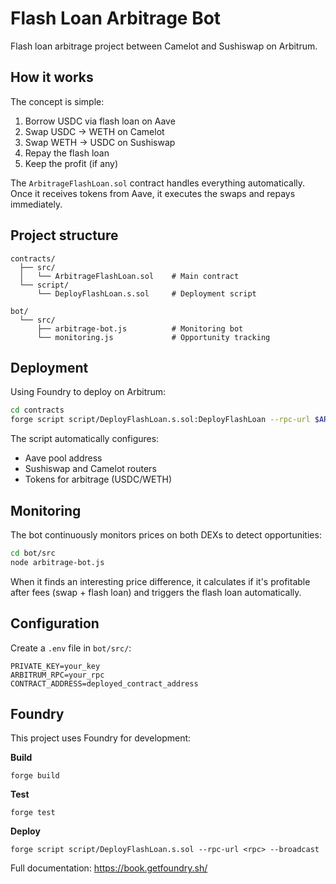 # Flash Loan Arbitrage Bot

Flash loan arbitrage project between Camelot and Sushiswap on Arbitrum.

## How it works

The concept is simple:
1. Borrow USDC via flash loan on Aave
2. Swap USDC → WETH on Camelot
3. Swap WETH → USDC on Sushiswap
4. Repay the flash loan
5. Keep the profit (if any)

The `ArbitrageFlashLoan.sol` contract handles everything automatically. Once it receives tokens from Aave, it executes the swaps and repays immediately.

## Project structure

```
contracts/
  ├── src/
  │   └── ArbitrageFlashLoan.sol    # Main contract
  └── script/
      └── DeployFlashLoan.s.sol     # Deployment script

bot/
  └── src/
      ├── arbitrage-bot.js          # Monitoring bot
      └── monitoring.js             # Opportunity tracking
```

## Deployment

Using Foundry to deploy on Arbitrum:

```bash
cd contracts
forge script script/DeployFlashLoan.s.sol:DeployFlashLoan --rpc-url $ARBITRUM_RPC --broadcast --verify
```

The script automatically configures:
- Aave pool address
- Sushiswap and Camelot routers
- Tokens for arbitrage (USDC/WETH)

## Monitoring

The bot continuously monitors prices on both DEXs to detect opportunities:

```bash
cd bot/src
node arbitrage-bot.js
```

When it finds an interesting price difference, it calculates if it's profitable after fees (swap + flash loan) and triggers the flash loan automatically.

## Configuration

Create a `.env` file in `bot/src/`:

```
PRIVATE_KEY=your_key
ARBITRUM_RPC=your_rpc
CONTRACT_ADDRESS=deployed_contract_address
```

## Foundry

This project uses Foundry for development:

**Build**
```shell
forge build
```

**Test**
```shell
forge test
```

**Deploy**
```shell
forge script script/DeployFlashLoan.s.sol --rpc-url <rpc> --broadcast
```

Full documentation: https://book.getfoundry.sh/
